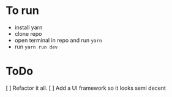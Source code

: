 # To run
 - install yarn 
 - clone repo 
 - open terminal in repo and run `yarn`
 - run `yarn run dev` 

# ToDo
 [ ] Refactor it all. 
 [ ] Add a UI framework so it looks semi decent
